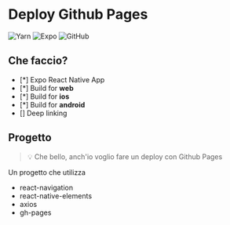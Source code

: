 # Deploy Github Pages

![Yarn](https://img.shields.io/badge/yarn-%232C8EBB.svg?style=for-the-badge&logo=yarn&logoColor=white)
![Expo](https://img.shields.io/badge/expo-1C1E24?style=for-the-badge&logo=expo&logoColor=#D04A37)
![GitHub](https://img.shields.io/badge/github-%23121011.svg?style=for-the-badge&logo=github&logoColor=white)

## Che faccio?
- [*] Expo React Native App
- [*] Build for **web**
- [*] Build for **ios**
- [*] Build for **android**
- [] Deep linking

## Progetto
> 💡 Che bello, anch'io voglio fare un deploy con Github Pages

Un progetto che utilizza

- react-navigation
- react-native-elements
- axios
- gh-pages